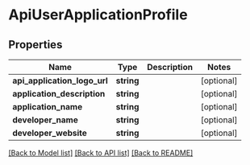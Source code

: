 # ApiUserApplicationProfile

## Properties
Name | Type | Description | Notes
------------ | ------------- | ------------- | -------------
**api_application_logo_url** | **string** |  | [optional] 
**application_description** | **string** |  | [optional] 
**application_name** | **string** |  | [optional] 
**developer_name** | **string** |  | [optional] 
**developer_website** | **string** |  | [optional] 

[[Back to Model list]](../README.md#documentation-for-models) [[Back to API list]](../README.md#documentation-for-api-endpoints) [[Back to README]](../README.md)


